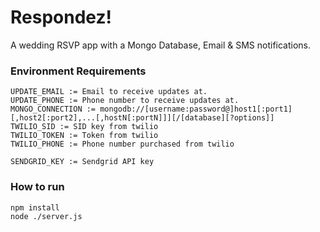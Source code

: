 Respondez!
===========
A wedding RSVP app with a Mongo Database, Email & SMS notifications.

### Environment Requirements
```
UPDATE_EMAIL := Email to receive updates at.
UPDATE_PHONE := Phone number to receive updates at.
MONGO_CONNECTION := mongodb://[username:password@]host1[:port1][,host2[:port2],...[,hostN[:portN]]][/[database][?options]]
TWILIO_SID := SID key from twilio
TWILIO_TOKEN := Token from twilio
TWILIO_PHONE := Phone number purchased from twilio

SENDGRID_KEY := Sendgrid API key
```

### How to run
    npm install
    node ./server.js
